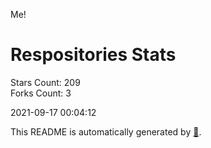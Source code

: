 Me!

# Respositories Stats
Stars Count: 209  
Forks Count: 3

2021-09-17 00:04:12  

This README is automatically generated by [🐰](https://github.com/rnitta/rnitta).

